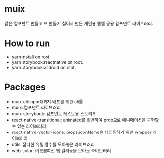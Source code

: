 # muix

같은 컴포넌트 만들고 또 만들기 싫어서 만든 개인용 웹앱 공용 컴포넌트 라이브러리.

# How to run
- yarn install on root.
- yarn storybook:reactnative on root.
- yarn storybook:android on root.

# Packages
- muix-cli: npm패키지 배포를 위한 cli툴
- muix: 컴포넌트 라이브러리
- muix-storybook: 컴포넌트 테스트용 스토리북
- react-native-transitional: animated를 활용하여 prop으로 애니메이션을 구현할 수 있는 라이브러리
- react-native-vector-icons: props.iconName을 타입핑하기 위한 wrapper 라이브러리
- utils: 잡다한 유틸 함수를 모아놓은 라이브러리
- web-color: 이름붙여진 웹 컬러들을 모아둔 라이브러리
